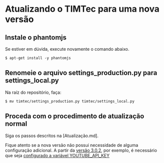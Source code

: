 # Atualizando o TIMTec para uma nova versão

## Instale o phantomjs

Se estiver em dúvida, execute novamente o comando abaixo.

```
$ apt-get install -y phantomjs
```

## Renomeie o arquivo settings_production.py para settings_local.py

Na raíz do repositório, faça:
```
$ mv timtec/settings_production.py timtec/settings_local.py
```

## Proceda com o procedimento de atualização normal

Siga os passos descritos na [Atualização.md].

Fique atento se a nova versão não possui necessidade de alguma configuração adicional. A partir da [versão 3.0.2](https://github.com/institutotim/timtec/releases/tag/v3.0.2), por exemplo, é necessário que seja [configurado a variável YOUTUBE_API_KEY](https://github.com/institutotim/timtec/wiki/Configura%C3%A7%C3%A3o#configura%C3%A7%C3%A3o-da-chave-da-api-do-youtube)

